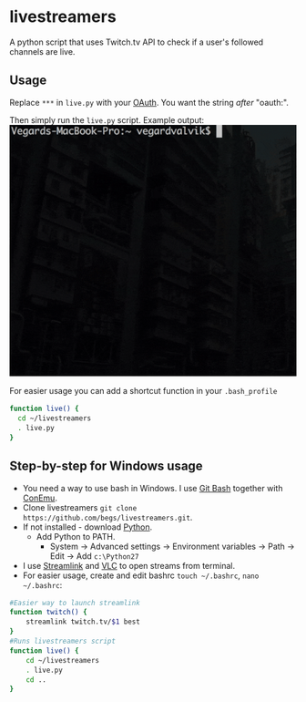 # livestreamers
A python script that uses Twitch.tv API to check if a user's followed channels are live.

## Usage
Replace ```***``` in ```live.py``` with your [OAuth](https://twitchapps.com/tmi/). You want the string *after* "oauth:". 

Then simply run the ```live.py``` script. Example output:
![output](demo.gif)


For easier usage you can add a shortcut function in your ```.bash_profile```
```bash
function live() {
  cd ~/livestreamers
  . live.py
}
```
## Step-by-step for Windows usage
* You need a way to use bash in Windows. I use [Git Bash](https://git-scm.com/downloads) together with [ConEmu](https://conemu.github.io/).
* Clone livestreamers ```git clone https://github.com/begs/livestreamers.git```.
* If not installed - download [Python](https://www.python.org/download/releases/2.7/).
	* Add Python to PATH. 
		* System -> Advanced settings -> Environment variables -> Path -> Edit -> Add ```c:\Python27```
* I use [Streamlink](https://github.com/streamlink/streamlink/releases) and [VLC](https://www.videolan.org/vlc/download-windows.nb.html) to open streams from terminal.
* For easier usage, create and edit bashrc ```touch ~/.bashrc```, ```nano ~/.bashrc```:
```bash
#Easier way to launch streamlink
function twitch() {
    streamlink twitch.tv/$1 best
}
#Runs livestreamers script
function live() {
	cd ~/livestreamers
	. live.py
	cd ..
}
```
